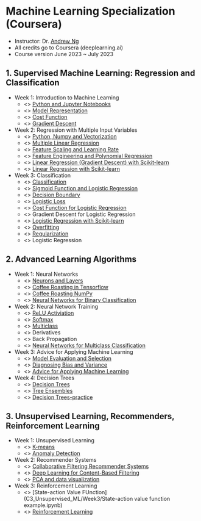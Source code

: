 # Machine Learning Specialization (Coursera) 
* Instructor: Dr. [Andrew Ng](http://www.andrewng.org/)
* All credits go to Coursera (deeplearning.ai)
* Course version June 2023 ~ July 2023

## 1. Supervised Machine Learning: Regression and Classification
* Week 1: Introduction to Machine Learning
     * <> [Python and Jupyter Notebooks](C1_Supervised_ML/Week1/C1_W1_Lab01_Python_Jupyter_Soln.ipynb)
     * <> [Model Representation](C1_Supervised_ML/Week1/C1_W1_Lab02_Model_Representation_Soln.ipynb)
     * <> [Cost Function](C1_Supervised_ML/Week1/C1_W1_Lab03_Cost_function_Soln.ipynb)
     * <> [Gradient Descent](C1_Supervised_ML/Week1/C1_W1_Lab04_Gradient_Descent_Soln.ipynb)
* Week 2: Regression with Multiple Input Variables
     * <> [Python, Numpy and Vectorization](C1_Supervised_ML/Week2/C1_W2_Lab01_Python_Numpy_Vectorization_Soln.ipynb)
     * <> [Multiple Linear Regression](C1_Supervised_ML/Week2/C1_W2_Lab02_Multiple_Variable_Soln.ipynb)
     * <> [Feature Scaling and Learning Rate](C1_Supervised_ML/Week2/C1_W2_Lab03_Feature_Scaling_and_Learning_Rate_Soln.ipynb)
     * <> [Feature Engineering and Polynomial Regression](C1_Supervised_ML/Week2/C1_W2_Lab04_FeatEng_PolyReg_Soln.ipynb)
     * <> [Linear Regression (Gradient Descent) with Scikit-learn](C1_Supervised_ML/Week2/C1_W2_Lab05_Sklearn_GD_Soln.ipynb)
     * <> [Linear Regression with Scikit-learn](C1_Supervised_ML/Week2/C1_W2_Lab06_Sklearn_Normal_Soln.ipynb)
* Week 3: Classification
     * <> [Classification](C1_Supervised_ML/Week3/C1_W3_Lab01_Classification_Soln.ipynb)
     * <> [Sigmoid Function and Logistic Regression](C1_Supervised_ML/Week3/C1_W3_Lab02_Sigmoid_function_Soln.ipynb)
     * <> [Decision Boundary](C1_Supervised_ML/Week3/C1_W3_Lab03_Decision_Boundary_Soln.ipynb)
     * <> [Logistic Loss](C1_Supervised_ML/Week3/C1_W3_Lab04_LogisticLoss_Soln.ipynb)
     * <> [Cost Function for Logistic Regression](C1_Supervised_ML/Week3/C1_W3_Lab05_Cost_Function_Soln.ipynb)
     * <> Gradient Descent for Logistic Regression
     * <> [Logistic Regression with Scikit-learn](C1_Supervised_ML/Week3/C1_W3_Lab07_Scikit_Learn_Soln.ipynb)
     * <> [Overfitting](C1_Supervised_ML/Week3/C1_W3_Lab08_Overfitting_Soln.ipynb)
     * <> [Regularization](C1_Supervised_ML/Week3/C1_W3_Lab09_Regularization_Soln.ipynb)
     * <> Logistic Regression

## 2. Advanced Learning Algorithms
* Week 1: Neural Networks
     * <> [Neurons and Layers](C2_Advanced_Learning/Week1/C2_W1_Lab01_Neurons_and_Layers.ipynb)
     * <> [Coffee Roasting in Tensorflow](C2_Advanced_Learning/Week1/C2_W1_Lab02_CoffeeRoasting_TF.ipynb)
     * <> [Coffee Roasting NumPy](C2_Advanced_Learning/Week1/C2_W1_Lab03_CoffeeRoasting_Numpy.ipynb)
     * <> [Neural Networks for Binary Classification](C2_Advanced_Learning/Week1/C2_W1_Assignment.ipynb)
* Week 2: Neural Network Training
     * <> [ReLU Activiation](C2_Advanced_Learning/Week2/C2_W2_Relu.ipynb)
     * <> [Softmax](C2_Advanced_Learning/Week2/C2_W2_SoftMax.ipynb)
     * <> [Multiclass](C2_Advanced_Learning/Week2/C2_W2_Multiclass_TF.ipynb)
     * <> Derivatives 
     * <> Back Propagation 
     * <> [Neural Networks for Multiclass Classification](C2_Advanced_Learning/Week2/C2_W2_Assignment.ipynb)
* Week 3: Advice for Applying Machine Learning
     * <> [Model Evaluation and Selection](C2_Advanced_Learning/Week3/C2W3_Lab_01_Model_Evaluation_and_Selection.ipynb)
     * <> [Diagnosing Bias and Variance](C2_Advanced_Learning/Week3/C2W3_Lab_02_Diagnosing_Bias_and_Variance.ipynb) 
     * <> [Advice for Applying Machine Learning](C2_Advanced_Learning/Week3/C2W3_Lab_02_Diagnosing_Bias_and_Variance.ipynb)
* Week 4: Decision Trees
     * <> [Decision Trees](C2_Advanced_Learning/Week4/C2_W4_Lab_01_Decision_Trees.ipynb)
     * <> [Tree Ensembles](C2_Advanced_Learning/Week4/C2_W4_Lab_02_Tree_Ensemble.ipynb)
     * <> [Decision Trees-practice](C2_Advanced_Learning/Week4/C2_W4_Decision_Tree_with_Markdown.ipynb)

## 3. Unsupervised Learning, Recommenders, Reinforcement Learning
* Week 1: Unsupervised Learning
     * <> [K-means](C3_Unsupervised_ML/Week1/C3_W1_KMeans_Assignment.ipynb)
     * <> [Anomaly Detection](C3_Unsupervised_ML/Week1/C3_W1_Anomaly_Detection.ipynb)
* Week 2: Recommender Systems
     * <> [Collaborative Filtering Recommender Systems](C3_Unsupervised_ML/Week2/C3_W2_Collaborative_RecSys_Assignment.ipynb)
     * <> [Deep Learning for Content-Based Filtering](C3_Unsupervised_ML/Week2/C3_W2_RecSysNN_Assignment.ipynb) 
     * <> [PCA and data visualization](C3_Unsupervised_ML/Week2/C3_W2_Lab01_PCA_Visualization_Examples.ipynb) 
* Week 3: Reinforcement Learning
     * <> [State-action Value FUnction](C3_Unsupervised_ML/Week3/State-action value function example.ipynb) 
     * <> [Reinforcement Learning](C3_Unsupervised_ML/Week3/C3_W3_A1_Assignment.ipynb)
